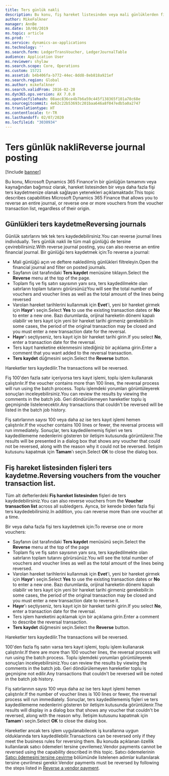 ```yaml
---
title: Ters günlük nakli
description: Bu konu, fiş hareket listesinden veya mali günlüklerden fişleri ters kaydetmenize olanak sağlayan yetenekleri açıklamaktadır.
author: MikeFalkner
manager: AnnBe
ms.date: 10/08/2019
ms.topic: article
ms.prod: ''
ms.service: dynamics-ax-applications
ms.technology: ''
ms.search.form: LedgerTransVoucher, LedgerJournalTable
audience: Application User
ms.reviewer: shylaw
ms.search.scope: Core, Operations
ms.custom: 15721
ms.assetid: b4b406fa-b772-44ec-8dd8-8eb818a921ef
ms.search.region: Global
ms.author: mikefalkner
ms.search.validFrom: 2016-02-28
ms.dyn365.ops.version: AX 7.0.0
ms.openlocfilehash: 08aec836ce4b7b6a59c445f138365f101a78c68e
ms.sourcegitcommit: 4e62c22b53693c201baa646a8f047edb5a0a2747
ms.translationtype: HT
ms.contentlocale: tr-TR
ms.lasthandoff: 02/07/2020
ms.locfileid: "3030934"
---
```

# <a name="reverse-journal-posting"></a><span data-ttu-id="c0f11-103">Ters günlük nakli</span><span class="sxs-lookup"><span data-stu-id="c0f11-103">Reverse journal posting</span></span>

[!include [banner](../includes/banner.md)]

<span data-ttu-id="c0f11-104">Bu konu, Microsoft Dynamics 365 Finance'in bir günlüğün tamamını veya kaynağından bağımsız olarak, hareket listesinden bir veya daha fazla fişi ters kaydetmenize olanak sağlayan yetenekleri açıklamaktadır.</span><span class="sxs-lookup"><span data-stu-id="c0f11-104">This topic describes capabilities Microsoft Dynamics 365 Finance that allows you to reverse an entire journal, or reverse one or more vouchers from the voucher transaction list, regardless of their origin.</span></span> 

## <a name="reversing-journals"></a><span data-ttu-id="c0f11-105">Günlükleri ters kaydetme</span><span class="sxs-lookup"><span data-stu-id="c0f11-105">Reversing journals</span></span>

<span data-ttu-id="c0f11-106">Günlük satırlarını tek tek ters kaydedebilirsiniz.</span><span class="sxs-lookup"><span data-stu-id="c0f11-106">You can reverse journal lines individually.</span></span> <span data-ttu-id="c0f11-107">Ters günlük nakli ile tüm mali günlüğü de tersine çevirebilirsiniz.</span><span class="sxs-lookup"><span data-stu-id="c0f11-107">With reverse journal posting, you can also reverse an entire financial journal.</span></span> <span data-ttu-id="c0f11-108">Bir günlüğü ters kaydetmek için:</span><span class="sxs-lookup"><span data-stu-id="c0f11-108">To reverse a journal:</span></span> 

- <span data-ttu-id="c0f11-109">Mali günlüğü açın ve deftere nakledilmiş günlükleri filtreleyin.</span><span class="sxs-lookup"><span data-stu-id="c0f11-109">Open the financial journal and filter on posted journals.</span></span>
- <span data-ttu-id="c0f11-110">Sayfanın üst tarafındaki **Ters kaydet** menüsüne tıklayın.</span><span class="sxs-lookup"><span data-stu-id="c0f11-110">Select the **Reverse** menu at the top of the page.</span></span>
- <span data-ttu-id="c0f11-111">Toplam fiş ve fiş satırı sayısının yanı sıra, ters kaydedilmekte olan satırların toplam tutarını görürsünüz</span><span class="sxs-lookup"><span data-stu-id="c0f11-111">You will see the total number of vouchers and voucher lines as well as the total amount of the lines being reversed</span></span>
- <span data-ttu-id="c0f11-112">Varolan hareket tarihlerini kullanmak için **Evet**'i, yeni bir hareket girmek için **Hayır**'ı seçin.</span><span class="sxs-lookup"><span data-stu-id="c0f11-112">Select **Yes** to use the existing transaction dates or **No** to enter a new one.</span></span> <span data-ttu-id="c0f11-113">Bazı durumlarda, orijinal hareketin dönemi kapalı olabilir ve ters kayıt için yeni bir hareket tarihi girmeniz gerekebilir.</span><span class="sxs-lookup"><span data-stu-id="c0f11-113">In some cases, the period of the original transaction may be closed and you must enter a new transaction date for the reversal.</span></span>
- <span data-ttu-id="c0f11-114">**Hayır**'ı seçtiyseniz, ters kayıt için bir hareket tarihi girin.</span><span class="sxs-lookup"><span data-stu-id="c0f11-114">If you select **No**, enter a transaction date for the reversal.</span></span> 
- <span data-ttu-id="c0f11-115">Ters kayıt hareketine eklenmesini istediğiniz bir açıklama girin.</span><span class="sxs-lookup"><span data-stu-id="c0f11-115">Enter a comment that you want added to the reversal transaction.</span></span>
- <span data-ttu-id="c0f11-116">**Ters kaydet** düğmesini seçin.</span><span class="sxs-lookup"><span data-stu-id="c0f11-116">Select the **Reverse** button.</span></span>

<span data-ttu-id="c0f11-117">Hareketler ters kaydedilir.</span><span class="sxs-lookup"><span data-stu-id="c0f11-117">The transactions will be reversed.</span></span> 

<span data-ttu-id="c0f11-118">Fiş 100'den fazla satır içeriyorsa ters kayıt işlemi, toplu işlem kullanarak çalıştırılır.</span><span class="sxs-lookup"><span data-stu-id="c0f11-118">If the voucher contains more than 100 lines, the reversal process will run using the batch process.</span></span> <span data-ttu-id="c0f11-119">Toplu işlemdeki yorumları görüntüleyerek sonuçları inceleyebilirsiniz.</span><span class="sxs-lookup"><span data-stu-id="c0f11-119">You can review the results by viewing the comments in the batch job.</span></span> <span data-ttu-id="c0f11-120">Geri döndürülemeyen hareketler toplu iş geçmişinde listelenecektir.</span><span class="sxs-lookup"><span data-stu-id="c0f11-120">Any transactions that couldn't be reversed will be listed in the batch job history.</span></span>

<span data-ttu-id="c0f11-121">Fiş satırlarının sayısı 100 veya daha az ise ters kayıt işlemi hemen çalıştırılır.</span><span class="sxs-lookup"><span data-stu-id="c0f11-121">If the voucher contains 100 lines or fewer, the reversal process will run immediately.</span></span> <span data-ttu-id="c0f11-122">Sonuçlar, ters kaydedilememiş fişleri ve ters kaydedilememe nedenlerini gösteren bir iletişim kutusunda görüntülenir.</span><span class="sxs-lookup"><span data-stu-id="c0f11-122">The results will be presented in a dialog box that shows any voucher that could not be reversed, along with the reason why it could not be reversed.</span></span> <span data-ttu-id="c0f11-123">İletişim kutusunu kapatmak için **Tamam**'ı seçin.</span><span class="sxs-lookup"><span data-stu-id="c0f11-123">Select **OK** to close the dialog box.</span></span>

## <a name="reversing-vouchers-from-the-voucher-transaction-list"></a><span data-ttu-id="c0f11-124">Fiş hareket listesinden fişleri ters kaydetme.</span><span class="sxs-lookup"><span data-stu-id="c0f11-124">Reversing vouchers from the voucher transaction list.</span></span> 

<span data-ttu-id="c0f11-125">Tüm alt defterlerdeki **Fiş hareket listesinden** fişleri de ters kaydedebilirsiniz.</span><span class="sxs-lookup"><span data-stu-id="c0f11-125">You can also reverse vouchers from the **Voucher transaction list** across all subledgers.</span></span> <span data-ttu-id="c0f11-126">Ayrıca, bir kerede birden fazla fişi ters kaydedebilirsiniz.</span><span class="sxs-lookup"><span data-stu-id="c0f11-126">In addition, you can reverse more than one voucher at a time.</span></span> 

<span data-ttu-id="c0f11-127">Bir veya daha fazla fişi ters kaydetmek için:</span><span class="sxs-lookup"><span data-stu-id="c0f11-127">To reverse one or more vouchers:</span></span> 

- <span data-ttu-id="c0f11-128">Sayfanın üst tarafındaki **Ters kaydet** menüsünü seçin.</span><span class="sxs-lookup"><span data-stu-id="c0f11-128">Select the **Reverse** menu at the top of the page</span></span>
- <span data-ttu-id="c0f11-129">Toplam fiş ve fiş satırı sayısının yanı sıra, ters kaydedilmekte olan satırların toplam tutarını görürsünüz.</span><span class="sxs-lookup"><span data-stu-id="c0f11-129">You will see the total number of vouchers and voucher lines as well as the total amount of the lines being reversed.</span></span>
- <span data-ttu-id="c0f11-130">Varolan hareket tarihlerini kullanmak için **Evet**'i, yeni bir hareket girmek için **Hayır**'ı seçin.</span><span class="sxs-lookup"><span data-stu-id="c0f11-130">Select **Yes** to use the existing transaction dates or **No** to enter a new one.</span></span> <span data-ttu-id="c0f11-131">Bazı durumlarda, orijinal hareketin dönemi kapalı olabilir ve ters kayıt için yeni bir hareket tarihi girmeniz gerekebilir.</span><span class="sxs-lookup"><span data-stu-id="c0f11-131">In some cases, the period of the original transaction may be closed and you must enter a new transaction date to reverse it.</span></span>
- <span data-ttu-id="c0f11-132">**Hayır**'ı seçtiyseniz, ters kayıt için bir hareket tarihi girin.</span><span class="sxs-lookup"><span data-stu-id="c0f11-132">If you select **No**, enter a transaction date for the reversal.</span></span> 
- <span data-ttu-id="c0f11-133">Ters işlem hareketini açıklamak için bir açıklama girin.</span><span class="sxs-lookup"><span data-stu-id="c0f11-133">Enter a comment to describe the reversal transaction.</span></span>
- <span data-ttu-id="c0f11-134">**Ters kaydet** düğmesini seçin.</span><span class="sxs-lookup"><span data-stu-id="c0f11-134">Select the **Reverse** button.</span></span>

<span data-ttu-id="c0f11-135">Hareketler ters kaydedilir.</span><span class="sxs-lookup"><span data-stu-id="c0f11-135">The transactions will be reversed.</span></span> 

<span data-ttu-id="c0f11-136">100'den fazla fiş satırı varsa ters kayıt işlemi, toplu işlem kullanarak çalıştırılır.</span><span class="sxs-lookup"><span data-stu-id="c0f11-136">If there are more than 100 voucher lines, the reversal process will run using the batch process.</span></span> <span data-ttu-id="c0f11-137">Toplu işlemdeki yorumları görüntüleyerek sonuçları inceleyebilirsiniz.</span><span class="sxs-lookup"><span data-stu-id="c0f11-137">You can review the results by viewing the comments in the batch job.</span></span> <span data-ttu-id="c0f11-138">Geri döndürülemeyen hareketler toplu iş geçmişine not edilir.</span><span class="sxs-lookup"><span data-stu-id="c0f11-138">Any transactions that couldn't be reversed will be noted in the batch job history.</span></span>

<span data-ttu-id="c0f11-139">Fiş satırlarının sayısı 100 veya daha az ise ters kayıt işlemi hemen çalıştırılır.</span><span class="sxs-lookup"><span data-stu-id="c0f11-139">If the number of voucher lines is 100 lines or fewer, the reversal process will run immediately.</span></span> <span data-ttu-id="c0f11-140">Sonuçlar, ters kaydedilememiş fişleri ve ters kaydedilememe nedenlerini gösteren bir iletişim kutusunda görüntülenir.</span><span class="sxs-lookup"><span data-stu-id="c0f11-140">The results will display in a dialog box that shows any voucher that couldn't be reversed, along with the reason why.</span></span> <span data-ttu-id="c0f11-141">İletişim kutusunu kapatmak için **Tamam**'ı seçin.</span><span class="sxs-lookup"><span data-stu-id="c0f11-141">Select **OK** to close the dialog box.</span></span>

<span data-ttu-id="c0f11-142">Hareketler ancak ters işlem uygulanabilecek iş kurallarına uygun olduklarında ters kaydedilebilir.</span><span class="sxs-lookup"><span data-stu-id="c0f11-142">Transactions can be reversed only if they meet the business rules for reversing them.</span></span> <span data-ttu-id="c0f11-143">Bu konuda açıklanan özellik kullanılarak satıcı ödemeleri tersine çevrilemez.</span><span class="sxs-lookup"><span data-stu-id="c0f11-143">Vendor payments cannot be reversed using the capability described in this topic.</span></span> <span data-ttu-id="c0f11-144">Satıcı ödemelerinin [Satıcı ödemesini tersine çevirme](https://docs.microsoft.com/dynamics365/finance/accounts-payable/reverse-vendor-payment) bölümünde listelenen adımlar kullanılarak tersine çevrilmesi gerekir.</span><span class="sxs-lookup"><span data-stu-id="c0f11-144">Vendor payments must be reversed by following the steps listed in [Reverse a vendor payment](https://docs.microsoft.com/dynamics365/finance/accounts-payable/reverse-vendor-payment).</span></span>

